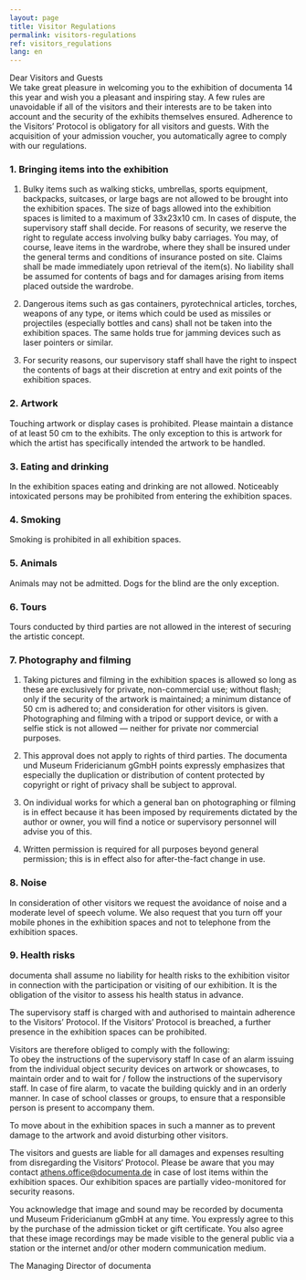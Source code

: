 ```yaml
---
layout: page
title: Visitor Regulations
permalink: visitors-regulations
ref: visitors_regulations
lang: en
---
```


Dear Visitors and Guests <br>
We take great pleasure in welcoming you to the exhibition of documenta 14 this year and wish you a pleasant and inspiring stay. A few rules are unavoidable if all of the visitors and their interests are to be taken into account and the security of the exhibits themselves ensured. Adherence to the Visitors’ Protocol is obligatory for all visitors and guests. With the acquisition of your admission voucher, you automatically agree to comply with our regulations.

### 1. Bringing items into the exhibition

1. Bulky items such as walking sticks, umbrellas, sports equipment, backpacks, suitcases, or large bags are not allowed to be brought into the exhibition spaces. The size of bags allowed into the exhibition spaces is limited to a maximum of 33x23x10 cm. In cases of dispute, the supervisory staff shall decide. For reasons of security, we reserve the right to regulate access involving bulky baby carriages. You may, of course, leave items in the wardrobe, where they shall be insured under the general terms and conditions of insurance posted on site. Claims shall be made immediately upon retrieval of the item(s). No liability shall be assumed for contents of bags and for damages arising from items placed outside the wardrobe. 

2. Dangerous items such as gas containers, pyrotechnical articles, torches, weapons of any type, or items which could be used as missiles or projectiles (especially bottles and cans) shall not be taken into the exhibition spaces. The same holds true for jamming devices such as laser pointers or similar.

3. For security reasons, our supervisory staff shall have the right to inspect the contents of bags at their discretion at entry and exit points of the exhibition spaces.

### 2. Artwork

Touching artwork or display cases is prohibited. Please maintain a distance of at least 50 cm to the exhibits. The only exception to this is artwork for which the artist has specifically intended the artwork to be handled.

### 3. Eating and drinking

In the exhibition spaces eating and drinking are not allowed. Noticeably intoxicated persons may be prohibited from entering the exhibition spaces.

### 4. Smoking

Smoking is prohibited in all exhibition spaces.

### 5. Animals

Animals may not be admitted. Dogs for the blind are the only exception.

### 6. Tours

Tours conducted by third parties are not allowed in the interest of securing the artistic concept.

### 7. Photography and filming

1. Taking pictures and filming in the exhibition spaces is allowed so long as these are exclusively for private, non-commercial use; without flash; only if the security of the artwork is maintained; a minimum distance of 50 cm is adhered to; and consideration for other visitors is given. Photographing and filming with a tripod or support device, or with a selfie stick is not allowed — neither for private nor commercial purposes.

2. This approval does not apply to rights of third parties. The documenta und Museum Fridericianum gGmbH points expressly emphasizes that especially the duplication or distribution of content protected by copyright or right of privacy shall be subject to approval.

3. On individual works for which a general ban on photographing or filming is in effect because it has been imposed by requirements dictated by the author or owner, you will find a notice or supervisory personnel will advise you of this.

4. Written permission is required for all purposes beyond general permission; this is in effect also for after-the-fact change in use. 

### 8. Noise

In consideration of other visitors we request the avoidance of noise and a moderate level of speech volume. We also request that you turn off your mobile phones in the exhibition spaces and not to telephone from the exhibition spaces.

### 9. Health risks

documenta shall assume no liability for health risks to the exhibition visitor in connection with the participation or visiting of our exhibition. It is the obligation of the visitor to assess his health status in advance.

The supervisory staff is charged with and authorised to maintain adherence to the Visitors’ Protocol. If the Visitors’ Protocol is breached, a further presence in the exhibition spaces can be prohibited.

Visitors are therefore obliged to comply with the following: <br>
To obey the instructions of the supervisory staff
In case of an alarm issuing from the individual object security devices on artwork or showcases, to maintain order and to wait for / follow the instructions of the supervisory staff.
In case of fire alarm, to vacate the building quickly and in an orderly manner.
In case of school classes or groups, to ensure that a responsible person is present to accompany them.

To move about in the exhibition spaces in such a manner as to prevent damage to the artwork and avoid disturbing other visitors.

The visitors and guests are liable for all damages and expenses resulting from disregarding the Visitors‘ Protocol. Please be aware that you may contact athens.office@documenta.de in case of lost items within the exhibition spaces. Our exhibition spaces are partially video-monitored for security reasons. 

You acknowledge that image and sound may be recorded by documenta und Museum Fridericianum gGmbH at any time. You expressly agree to this by the purchase of the admission ticket or gift certificate. You also agree that these image recordings may be made visible to the general public via a station or the internet and/or other modern communication medium.

The Managing Director of documenta
